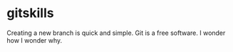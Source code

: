 # gitskills
Creating a new branch is quick and simple.
Git is a free software.
I wonder how I wonder why.
